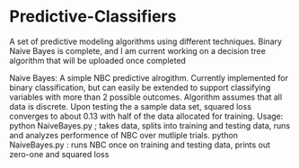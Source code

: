 # Predictive-Classifiers
A set of predictive modeling algorithms using different techniques. Binary Naive Bayes is complete, and I am current working on a decision tree
algorithm that will be uploaded once completed

Naive Bayes:
A simple NBC predictive alrogithm. Currently implemented for binary classification, but can easily be extended to support classifying variables 
with more than 2 possible outcomes. Algorithm assumes that all data is discrete. Upon testing the a sample data set, squared loss converges to about 0.13 with half of the data allocated for training.
Usage: python NaiveBayes.py <data file name> <class Label to predict>; takes data, splits into training and testing data, runs and analyzes performence of NBC over mutliple trials.
python NaiveBayes.py <training data> <testing data> <class label to predict>: runs NBC once on training and testing data, prints out zero-one and squared loss
